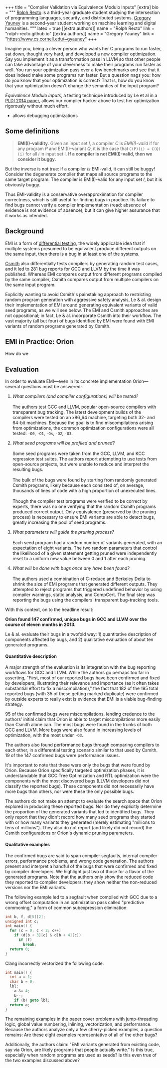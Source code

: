 +++
title = "Compiler Validation via Equivalence Modulo Inputs"
[extra]
bio = """
  [Rolph Recto](rolph-recto.github.io) is a third-year graduate student studying
  the intersection of programming languages, security, and distributed systems.
  [Gregory Yauney](https://www.cs.cornell.edu/~gyauney)
  is a second-year student working on machine learning and
  digital humanities.
"""
latex = true
[[extra.authors]]
name = "Rolph Recto"
link = "rolph-recto.github.io"
[[extra.authors]]
name = "Gregory Yauney"
link = "https://www.cs.cornell.edu/~gyauney"
+++


Imagine you, being a clever person who wants her C programs to run faster,
sat down, thought very hard, and developed a new compiler optimization.
Say you implement it as a transformation pass in LLVM so that other people
can take advantage of your cleverness to make their programs run faster as well.
You run your optimization pass over a few benchmarks and see that it does
indeed make some programs run faster.
But a question nags you: how do you know that your optimization is correct?
That is, how do you know that your optimization doesn't change the semantics
of the input program?

*Equivalence Modulo Inputs*, a testing technique introduced by Le et al
in a [PLDI 2014 paper][paper], allows our compiler hacker above to test
her optimization rigorously without much effort.

* allows debugging optimizations

[paper]: https://dl.acm.org/citation.cfm?id=2594334


## Some definitions


> **EMI(I)-validity**. Given an input set *I*, a compiler *C* is *EMI(I)-valid*
  if for any program *P* and EMI(I)-variant *Q*, it is the case that
  `C(P)(i) = C(Q)(i)` for all *i* in input set I. 
  **If a compiler is not EMI(I)-valid, then we consider it buggy.** 

But the inverse is not true: if a compiler *is* EMI-valid, it can
still be buggy!
Consider the degenerate compiler that maps all source programs to the same
target program.
The compiler is EMI(I)-valid for any input set *I*, but it is obviously buggy.

Thus EMI-validity is a conservative overapproximation for compiler correctness,
which is still useful for finding bugs in practice.
Its failure to find bugs cannot verify a compiler implementation
(read: absence of evidence is not evidence of absence),
but it can give higher assurance that it works as intended.

## Background

EMI is a form of [differential testing][], the widely applicable idea that if
multiple systems presumed to be equivalent produce different outputs on the same
input, then there is a bug in at least one of the systems.

[Csmith][] also differentially tests compilers by generating random test cases,
and it led to 281 bug reports for GCC and LLVM by the time it was published.
Whereas EMI compares output from different programs compiled by the same
compiler, Csmith compares output from multiple compilers on the same input
program.

Explicitly wanting to avoid Csmith's painstaking approach to restricting random
program generation with aggressive safety analysis, Le & al. design their
implementation of EMI around generating equivalent variants of valid seed
programs, as we will see below. The EMI and Csmith approaches are not
oppositional; in fact, Le & al. incorporate Csmith into their workflow. The vast
majority (all but four) of bugs identified by EMI were found with EMI variants
of random programs generated by Csmith.

[Differential testing]: https://www.cs.swarthmore.edu/~bylvisa1/cs97/f13/Papers/DifferentialTestingForSoftware.pdf
[Csmith]: https://dl.acm.org/citation.cfm?id=1993532

## EMI in Practice: Orion

How do we


## Evaluation

In order to evaluate EMI&mdash;even in its concrete implementation
Orion&mdash;several questions must be answered:

1. _What compilers (and compiler configurations) will be tested?_\
\
The authors test GCC and LLVM, popular open-source compilers with transparent
bug tracking. The latest development builds of the compilers were tested on an
x86_64 machine, targeting both 32- and 64-bit machines. Because the goal is to
find miscompilations arising from optimizations, the common optimization
configurations were all tested: `-O0`, `-O1`, `-Os`, `-O2`, `-O3`.

2. _What seed programs will be profiled and pruned?_\
\
Some seed programs were taken from the GCC, LLVM, and KCC regression test
suites. The authors report attempting to use tests from open-source projects,
but were unable to reduce and interpret the resulting bugs.\
\
The bulk of the bugs were found by starting from randomly generated Csmith
programs, likely because each consisted of, on average, thousands of lines of
code with a high proportion of unexecuted lines.\
\
Though the compiler test programs were verified to be correct by experts,
there was no one verifying that the random Csmith programs produced correct
output. Only equivalence (preserved by the pruning process) is necessary to
ensure EMI variants are able to detect bugs, greatly increasing the pool of seed
programs.

3. _What parameters will guide the pruning process?_\
\
Each seed program had a random number of variants generated, with an expectation
of eight variants. The two random parameters that control the likelihood of a
given statement getting pruned were independently reset to a uniform new value
between 0 and 1 after each pruning.

4. _What will be done with bugs once any have been found?_\
\
The authors used a combination of C-reduce and Berkeley Delta to shrink the size
of EMI programs that generated different outputs. They attempted to reject
programs that triggered undefined behavior by using compiler warnings, static
analysis, and CompCert. The final step was reporting the bugs using the
compilers' transparent bug-tracking tools.

With this context, on to the headline result:

**Orion found 147 confirmed, unique bugs in GCC and LLVM over the course of
eleven months in 2013.**

Le & al. evaluate their bugs in a twofold way: 1) quantitative description of
components affected by bugs, and 2) qualitative evaluation of about ten
generated programs.

#### Quantitative description

A major strength of the evaluation is its integration with the bug reporting
workflows for GCC and LLVM. While the authors go perhaps too far in asserting,
"First, most of our reported bugs have been confirmed and fixed by developers,
illustrating their relevance and importance (as it often takes substantial
effort to fix a miscompilation)," the fact that 182 of the 195 total reported
bugs (with 35 of these getting marked duplicate) were confirmed by outside
experts to really exist is evidence that EMI is a viable bug-finding strategy.

95 of the confirmed bugs were miscompilations, lending credence to the authors'
initial claim that Orion is able to target miscompilations more easily than
Csmith alone can. The most bugs were found in the trunks of both GCC and LLVM.
More bugs were also found in increasing levels of optimization, with the most
under `-O3`.

The authors also found performance bugs through comparing compilers to each
other, in a differential testing scenario similar to that used by Csmith. 19 of
the 147 confirmed bugs were performance issues.

It's important to note that these were only the bugs that were found by Orion.
Because Orion specifically targeted optimization phases, it is understandable
that GCC Tree Optimization and RTL optimization were the components with the
most discovered bugs (LLVM developers did not classify the reported bugs). These
components did not necessarily have more bugs than others, nor were these the
only possible bugs.

The authors do not make an attempt to evaluate the search space that Orion
explored in producing these reported bugs. Nor do they explicitly determine the
proportion of the generated variants that led to identified bugs. They only
report that they didn't record how many seed programs they started with or how
many variants they generated (merely estimating "millions to tens of millions").
They also do not report (and likely did not record) the Csmith configurations or
Orion's dynamic pruning parameters.

#### Qualitative examples

The confirmed bugs are said to span compiler segfaults, internal compiler
errors, performance problems, and wrong code generation. The authors present and
interpret a handful of the bugs that were confirmed and fixed by compiler
developers. We highlight just two of those for a flavor of the generated
programs. Note that the authors only show the reduced code they reported to
compiler developers; they show neither the non-reduced versions nor the EMI
variants.

The following example led to a segfault when compiled with GCC due to a wrong
offset computation in an optimization pass called "predictive commoning," a form
of common subexpression elimination:

```c
int b, f, d[5][2];
unsigned int c;
int main() {
  for (c = 0; c < 2; c++)
    if (d[b + 3][c] & d[b + 4][c])
      if (f)
        break;
  return 0;
}
```

Clang incorrectly vectorized the following code:

```c
int main() {
  int a = 1;
  char b = 0;
  lbl:
    a &= 4;
    b--;
    if (b) goto lbl;
  return a;
}
```

The remaining examples in the paper cover problems with jump-threading logic,
global value numbering, inlining, vectorization, and performance. Because the
authors analyze only a few cherry-picked examples, a question remains: Are these
eight examples representative of all of the other bugs?

Additionally, the authors claim: "EMI variants generated from existing code, say
via Orion, are likely programs that people actually write."
Is this true, especially when random programs are used as seeds?
Is this even true of the two examples discussed above?



